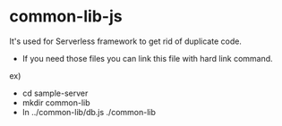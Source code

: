 # common-lib-js
It's used for Serverless framework to get rid of duplicate code.
* If you need those files you can link this file with hard link command.

ex) 
* cd sample-server
* mkdir common-lib
* ln ../common-lib/db.js ./common-lib